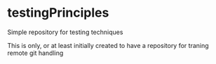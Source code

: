# testingPrinciples
Simple repository for testing techniques

This is only, or at least initially created to have a repository for traning remote git handling
